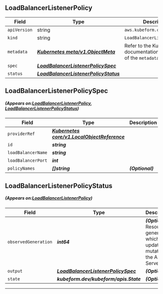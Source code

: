 ## LoadBalancerListenerPolicy
| Field | Type | Description |
| ------ | ----- | ----------- |
| `apiVersion` | string | `aws.kubeform.com/v1alpha1` |
|    `kind` | string | `LoadBalancerListenerPolicy` |
| `metadata` | ***[Kubernetes meta/v1.ObjectMeta](https://kubernetes.io/docs/reference/generated/kubernetes-api/v1.13/#objectmeta-v1-meta)***|Refer to the Kubernetes API documentation for the fields of the `metadata` field.|
| `spec` | ***[LoadBalancerListenerPolicySpec](#LoadBalancerListenerPolicySpec)***||
| `status` | ***[LoadBalancerListenerPolicyStatus](#LoadBalancerListenerPolicyStatus)***||
## LoadBalancerListenerPolicySpec
##### (Appears on:[LoadBalancerListenerPolicy](#LoadBalancerListenerPolicy), [LoadBalancerListenerPolicyStatus](#LoadBalancerListenerPolicyStatus))
| Field | Type | Description |
| ------ | ----- | ----------- |
| `providerRef` | ***[Kubernetes core/v1.LocalObjectReference](https://kubernetes.io/docs/reference/generated/kubernetes-api/v1.13/#localobjectreference-v1-core)***||
| `id` | ***string***||
| `loadBalancerName` | ***string***||
| `loadBalancerPort` | ***int***||
| `policyNames` | ***[]string***| ***(Optional)*** |
## LoadBalancerListenerPolicyStatus
##### (Appears on:[LoadBalancerListenerPolicy](#LoadBalancerListenerPolicy))
| Field | Type | Description |
| ------ | ----- | ----------- |
| `observedGeneration` | ***int64***| ***(Optional)*** Resource generation, which is updated on mutation by the API Server.|
| `output` | ***[LoadBalancerListenerPolicySpec](#LoadBalancerListenerPolicySpec)***| ***(Optional)*** |
| `state` | ***kubeform.dev/kubeform/apis.State***| ***(Optional)*** |
---
